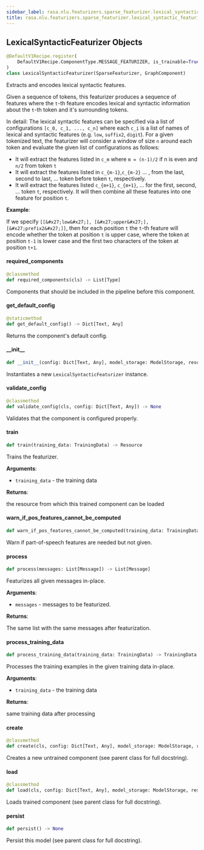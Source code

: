 ```yaml
---
sidebar_label: rasa.nlu.featurizers.sparse_featurizer.lexical_syntactic_featurizer
title: rasa.nlu.featurizers.sparse_featurizer.lexical_syntactic_featurizer
---
```

## LexicalSyntacticFeaturizer Objects

```python
@DefaultV1Recipe.register(
    DefaultV1Recipe.ComponentType.MESSAGE_FEATURIZER, is_trainable=True
)
class LexicalSyntacticFeaturizer(SparseFeaturizer, GraphComponent)
```

Extracts and encodes lexical syntactic features.

Given a sequence of tokens, this featurizer produces a sequence of features
where the `t`-th feature encodes lexical and syntactic information about the `t`-th
token and it&#x27;s surrounding tokens.

In detail: The lexical syntactic features can be specified via a list of
configurations `[c_0, c_1, ..., c_n]` where each `c_i` is a list of names of
lexical and syntactic features (e.g. `low`, `suffix2`, `digit`).
For a given tokenized text, the featurizer will consider a window of size `n`
around each token and evaluate the given list of configurations as follows:
- It will extract the features listed in `c_m` where `m = (n-1)/2` if n is even and
`n/2` from token `t`
- It will extract the features listed in `c_{m-1}`,`c_{m-2}` ... ,  from the last,
second to last, ... token before token `t`, respectively.
- It will extract the features listed `c_{m+1}`, `c_{m+1}`, ... for the first,
second, ... token `t`, respectively.
It will then combine all these features into one feature for position `t`.

**Example**:

  If we specify `[[&#x27;low&#x27;], [&#x27;upper&#x27;], [&#x27;prefix2&#x27;]]`, then for each position `t`
  the `t`-th feature will encode whether the token at position `t` is upper case,
  where the token at position `t-1` is lower case and the first two characters
  of the token at position `t+1`.

#### required\_components

```python
@classmethod
def required_components(cls) -> List[Type]
```

Components that should be included in the pipeline before this component.

#### get\_default\_config

```python
@staticmethod
def get_default_config() -> Dict[Text, Any]
```

Returns the component&#x27;s default config.

#### \_\_init\_\_

```python
def __init__(config: Dict[Text, Any], model_storage: ModelStorage, resource: Resource, execution_context: ExecutionContext, feature_to_idx_dict: Optional[Dict[Tuple[int, Text], Dict[Text, int]]] = None) -> None
```

Instantiates a new `LexicalSyntacticFeaturizer` instance.

#### validate\_config

```python
@classmethod
def validate_config(cls, config: Dict[Text, Any]) -> None
```

Validates that the component is configured properly.

#### train

```python
def train(training_data: TrainingData) -> Resource
```

Trains the featurizer.

**Arguments**:

- `training_data` - the training data
  

**Returns**:

  the resource from which this trained component can be loaded

#### warn\_if\_pos\_features\_cannot\_be\_computed

```python
def warn_if_pos_features_cannot_be_computed(training_data: TrainingData) -> None
```

Warn if part-of-speech features are needed but not given.

#### process

```python
def process(messages: List[Message]) -> List[Message]
```

Featurizes all given messages in-place.

**Arguments**:

- `messages` - messages to be featurized.
  

**Returns**:

  The same list with the same messages after featurization.

#### process\_training\_data

```python
def process_training_data(training_data: TrainingData) -> TrainingData
```

Processes the training examples in the given training data in-place.

**Arguments**:

- `training_data` - the training data
  

**Returns**:

  same training data after processing

#### create

```python
@classmethod
def create(cls, config: Dict[Text, Any], model_storage: ModelStorage, resource: Resource, execution_context: ExecutionContext) -> LexicalSyntacticFeaturizer
```

Creates a new untrained component (see parent class for full docstring).

#### load

```python
@classmethod
def load(cls, config: Dict[Text, Any], model_storage: ModelStorage, resource: Resource, execution_context: ExecutionContext, **kwargs: Any, ,) -> LexicalSyntacticFeaturizer
```

Loads trained component (see parent class for full docstring).

#### persist

```python
def persist() -> None
```

Persist this model (see parent class for full docstring).

